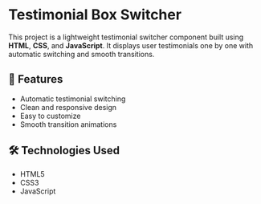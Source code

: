 # Testimonial Box Switcher

This project is a lightweight testimonial switcher component built using **HTML**, **CSS**, and **JavaScript**. It displays user testimonials one by one with automatic switching and smooth transitions.

## 🚀 Features

- Automatic testimonial switching
- Clean and responsive design
- Easy to customize
- Smooth transition animations

## 🛠️ Technologies Used

- HTML5
- CSS3
- JavaScript 
